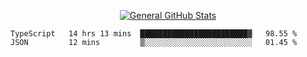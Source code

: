 <p align="center">
  <a href="https://github.com/AndyDevv">
    <img src="https://github-readme-stats.vercel.app/api?username=AndyDevv&custom_title=General%20GitHub%20Stats&theme=aura_dark" alt="General GitHub Stats">
  </a>
</p>

<!--START_SECTION:waka-->

```text
TypeScript   14 hrs 13 mins  ████████████████████████▓   98.55 %
JSON         12 mins         ▒░░░░░░░░░░░░░░░░░░░░░░░░   01.45 %
```

<!--END_SECTION:waka-->
